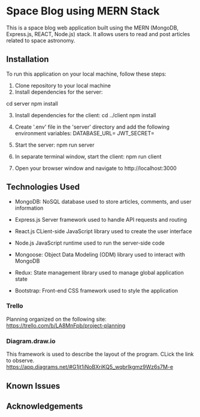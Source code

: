 # Space Blog using MERN Stack

This is a space blog web application built using the MERN (MongoDB, Express.js, REACT, Node.js) stack.
It allows users to read and post articles related to space astronomy.

## Installation
To run this application on your local machine, follow these steps:

1. Clone repository to your local machine
2. Install dependencies for the server:

cd server
npm install

3. Install dependencies for the client:
cd ../client
npm install

4. Create '.env' file in the 'server' directory and add the following environment variables:
DATABASE_URL=<your-database-url>
JWT_SECRET=<your-jwt-secret>

5. Start the server:
npm run server

6. In separate terminal window, start the client:
npm run client

7. Open your browser window and navigate to http://localhost:3000

## Technologies Used
* MongoDB: NoSQL database used to store articles, comments, and user information

* Express.js Server framework used to handle API requests and routing

* React.js CLient-side JavaScript library used to create the user interface

* Node.js JavaScript runtime used to run the server-side code

* Mongoose: Object Data Modeling (ODM) library used to interact with MongoDB

* Redux: State management library used to manage global application state

* Bootstrap: Front-end CSS framework used to style the application


### Trello 
Planning organized on the following site:
https://trello.com/b/LA8MnFpb/project-planning

### Diagram.draw.io
This framework is used to describe the layout of the program. CLick the link to observe.
https://app.diagrams.net/#G1jt1iNoBXriKQ5_wqbrIkgmz9Wz6s7M-e

## Known Issues

## 

## Acknowledgements
